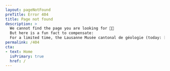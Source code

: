 ```yaml
---
layout: pageNotFound
preTitle: Error 404
title: Page not found
description: >
  We cannot find the page you are looking for 😵‍💫
  But here is a fun fact to compensate:
  For a limited time, the Lausanne Musée cantonal de géologie (today: [Naturéum](https://zoologie.vd.ch/museum-cantonal-des-sciences-naturelles/)) created chocolate replicas of their most famous fossils for a special exhibit. Sweet tooth meets history!
permalink: /404
cta:
- text: Home
  isPrimary: true
  href: /
---
```

